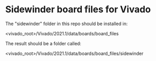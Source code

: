 # Sidewinder board files for Vivado

The "sidewinder" folder in this repo should be installed in:

<vivado_root>/Vivado/2021.1/data/boards/board_files

The result should be a folder called:

<vivado_root>/Vivado/2021.1/data/boards/board_files/sidewinder


